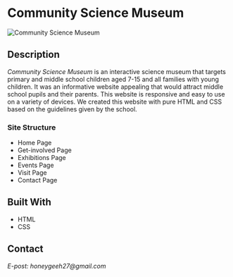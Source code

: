 # Community Science Museum

![Community Science Museum](https://ibb.co/s99PpyQ)

## Description

_Community Science Museum_ is an interactive science museum that targets primary and middle school children aged 7-15 and all families with young children. It was an informative website appealing that would attract middle school pupils and their parents. This website is responsive and easy to use on a variety of devices.
We created this website with pure HTML and CSS based on the guidelines given by the school.

### Site Structure

- Home Page
- Get-involved Page
- Exhibitions Page
- Events Page
- Visit Page
- Contact Page

## Built With

- HTML
- CSS

## Contact

_E-post: honeygeeh27@gmail.com_
